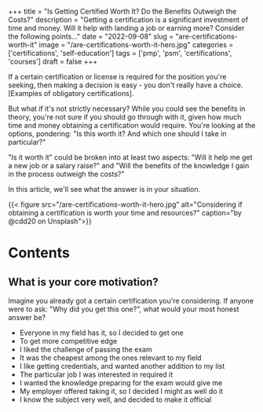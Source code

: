 +++
title = "Is Getting Certified Worth It? Do the Benefits Outweigh the Costs?"
description = "Getting a certification is a significant investment of time and money. Will it help with landing a job or earning more? Consider the following points..."
date = "2022-09-08"
slug = "are-certifications-worth-it"
image = "/are-certifications-worth-it-hero.jpg"
categories = ['certifications', 'self-education']
tags = ['pmp', 'psm', 'certifications', 'courses']
draft = false
+++

If a certain certification or license is required for the position you're seeking, then making a decision is easy - you don't really have a choice. [Examples of obligatory certifications].

But what if it's not strictly necessary? While you could see the benefits in theory, you're not sure if you should go through with it, given how much time and money obtaining a certification would require. You're looking at the options, pondering: "Is this worth it? And which one should I take in particular?"

"Is it worth it" could be broken into at least two aspects: "Will it help me get a new job or a salary raise?" and "Will the benefits of the knowledge I gain in the process outweigh the costs?"

In this article, we'll see what the answer is in your situation.

{{< figure src="/are-certifications-worth-it-hero.jpg" alt="Considering if obtaining a certification is worth your time and resources?" caption="by \@cdd20 on Unsplash">}}

# Contents

## What is your core motivation?

Imagine you already got a certain certification you're considering. If anyone were to ask: "Why did you get this one?", what would your most honest answer be?

- Everyone in my field has it, so I decided to get one
- To get more competitive edge
- I liked the challenge of passing the exam
- It was the cheapest among the ones relevant to my field
- I like getting credentials, and wanted another addition to my list
- The particular job I was interested in required it
- I wanted the knowledge preparing for the exam would give me
- My employer offered taking it, so I decided I might as well do it
- I know the subject very well, and decided to make it official
